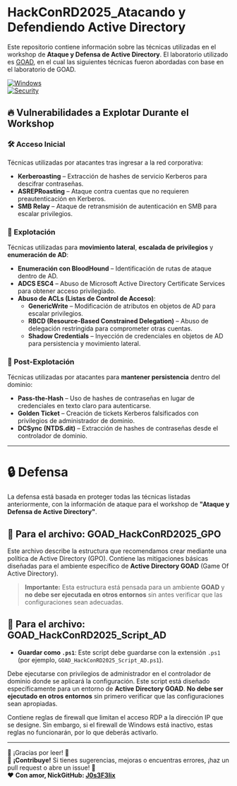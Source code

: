 # HackConRD2025_Atacando y Defendiendo Active Directory

Este repositorio contiene información sobre las técnicas utilizadas en el workshop de **Ataque y Defensa de Active Directory**. El laboratorio utilizado es [GOAD](https://orange-cyberdefense.github.io/GOAD/installation/windows/), en el cual las siguientes técnicas fueron abordadas con base en el laboratorio de GOAD.

[![Windows](https://img.shields.io/badge/Windows-Active%20Directory-blue?style=flat&logo=windows)](https://www.microsoft.com/)  
[![Security](https://img.shields.io/badge/Security-CIS%20Benchmark-critical?style=flat&logo=cybersecurity)](https://www.cisecurity.org/)  

## 🔥 Vulnerabilidades a Explotar Durante el Workshop  

### 🛠️ Acceso Inicial  
Técnicas utilizadas por atacantes tras ingresar a la red corporativa:  
- **Kerberoasting** – Extracción de hashes de servicio Kerberos para descifrar contraseñas.  
- **ASREPRoasting** – Ataque contra cuentas que no requieren preautenticación en Kerberos.  
- **SMB Relay** – Ataque de retransmisión de autenticación en SMB para escalar privilegios.  

### 🚀 Explotación  
Técnicas utilizadas para **movimiento lateral**, **escalada de privilegios** y **enumeración de AD**:  
- **Enumeración con BloodHound** – Identificación de rutas de ataque dentro de AD.  
- **ADCS ESC4** – Abuso de Microsoft Active Directory Certificate Services para obtener acceso privilegiado.  
- **Abuso de ACLs (Listas de Control de Acceso)**:  
  - **GenericWrite** – Modificación de atributos en objetos de AD para escalar privilegios.  
  - **RBCD (Resource-Based Constrained Delegation)** – Abuso de delegación restringida para comprometer otras cuentas.  
  - **Shadow Credentials** – Inyección de credenciales en objetos de AD para persistencia y movimiento lateral.  

### 🎯 Post-Explotación  
Técnicas utilizadas por atacantes para **mantener persistencia** dentro del dominio:  
- **Pass-the-Hash** – Uso de hashes de contraseñas en lugar de credenciales en texto claro para autenticarse.  
- **Golden Ticket** – Creación de tickets Kerberos falsificados con privilegios de administrador de dominio.  
- **DCSync (NTDS.dit)** – Extracción de hashes de contraseñas desde el controlador de dominio.  

---

# 🔒 Defensa

La defensa está basada en proteger todas las técnicas listadas anteriormente, con la información de ataque para el workshop de **"Ataque y Defensa de Active Directory"**.

## 📢 Para el archivo: **GOAD_HackConRD2025_GPO**

Este archivo describe la estructura que recomendamos crear mediante una política de Active Directory (GPO). Contiene las mitigaciones básicas diseñadas para el ambiente específico de **Active Directory GOAD** (Game Of Active Directory). 

> **Importante:** Esta estructura está pensada para un ambiente **GOAD** y **no debe ser ejecutada en otros entornos** sin antes verificar que las configuraciones sean adecuadas.

## 📢 Para el archivo: **GOAD_HackConRD2025_Script_AD**

- **Guardar como `.ps1`**: Este script debe guardarse con la extensión `.ps1` (por ejemplo, `GOAD_HackConRD2025_Script_AD.ps1`).  
  
Debe ejecutarse con privilegios de administrador en el controlador de dominio donde se aplicará la configuración. 
Este script está diseñado específicamente para un entorno de **Active Directory GOAD**. **No debe ser ejecutado en otros entornos** sin primero verificar que las configuraciones sean apropiadas. 

Contiene reglas de firewall que limitan el acceso RDP a la dirección IP que se designe. Sin embargo, si el firewall de Windows está inactivo, estas reglas no funcionarán, por lo que deberás activarlo.

---
👾 ¡Gracias por leer! 👾  
📢 **¡Contribuye!** Si tienes sugerencias, mejoras o encuentras errores, ¡haz un pull request o abre un issue! 🚀  
❤️ **Con amor, NickGitHub: [J0s3F3lix](https://github.com/J0s3F3lix)**  

